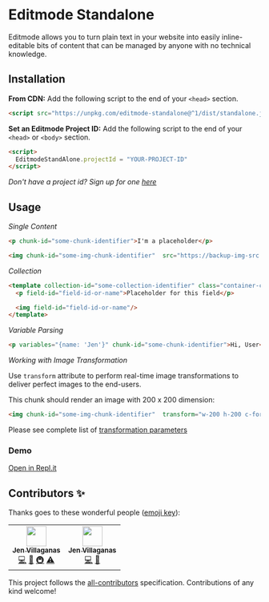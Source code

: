 # Editmode Standalone

Editmode allows you to turn plain text in your website into easily inline-editable bits of content that can be managed by anyone with no technical knowledge.

## Installation
**From CDN:** Add the following script to the end of your `<head>` section.
```HTML
<script src="https://unpkg.com/editmode-standalone@^1/dist/standalone.js"></script>
```

**Set an Editmode Project ID:** Add the following script to the end of your `<head>` or `<body>` section.
```HTML
<script>
  EditmodeStandAlone.projectId = "YOUR-PROJECT-ID"
</script>
```
*Don't have a project id? Sign up for one [here](https://editmode.com/users/sign_up?private_beta=true)*


## Usage

*Single Content*
```HTML
<p chunk-id="some-chunk-identifier">I'm a placeholder</p>

<img chunk-id="some-img-chunk-identifier"  src="https://backup-img-src.png"/>
```

*Collection*
```HTML
<template collection-id="some-collection-identifier" class="container-class" itemClass="classForEachItems">
  <p field-id="field-id-or-name">Placeholder for this field</p>

  <img field-id="field-id-or-name"/>
</template>
```

*Variable Parsing*
```HTML
<p variables="{name: 'Jen'}" chunk-id="some-chunk-identifier">Hi, User</p>
```

*Working with Image Transformation*

Use `transform` attribute to perform real-time image transformations to deliver perfect images to the end-users.

This chunk should render an image with 200 x 200 dimension:
```HTML
<img chunk-id="some-img-chunk-identifier"  transform="w-200 h-200 c-force" />
```
Please see complete list of [transformation parameters](https://editmode.com/docs#/imagekit_properties)

### Demo
[Open in Repl.it](https://repl.it/@jengkarlong/EditmodeStandAlone-Example)

## Contributors ✨

Thanks goes to these wonderful people ([emoji key](https://allcontributors.org/docs/en/emoji-key)):

<!-- ALL-CONTRIBUTORS-LIST:START - Do not remove or modify this section -->
<!-- prettier-ignore-start -->
<!-- markdownlint-disable -->
<table>
  <tr>
    <td align="center"><a href="https://github.com/puuripurii"><img src="https://avatars.githubusercontent.com/u/26903002?v=4?s=40" width="40px;" alt=""/><br /><sub><b>Jen Villaganas </b></sub></a><br /><a href="https://github.com/Editmodelabs/editmode-standalone/commits?author=puuripurii" title="Code">💻</a> <a href="https://github.com/Editmodelabs/editmode-standalone/commits?author=puuripurii" title="Documentation">📖</a> <a href="#infra-puuripurii" title="Infrastructure (Hosting, Build-Tools, etc)">🚇</a> <a href="https://github.com/Editmodelabs/editmode-standalone/commits?author=puuripurii" title="Tests">⚠️</a></td>
    <td align="center"><a href="https://github.com/jenvillaganas"><img src="https://avatars.githubusercontent.com/u/26903002?v=4?s=40" width="40px;" alt=""/><br /><sub><b>Jen Villaganas </b></sub></a><br /><a href="https://github.com/Editmodelabs/editmode-standalone/commits?author=jenvillaganas" title="Code">💻</a> <a href="https://github.com/Editmodelabs/editmode-standalone/commits?author=jenvillaganas" title="Documentation">📖</a></td>
  </tr>
</table>

<!-- markdownlint-restore -->
<!-- prettier-ignore-end -->

<!-- ALL-CONTRIBUTORS-LIST:END -->

This project follows the [all-contributors](https://github.com/all-contributors/all-contributors) specification. Contributions of any kind welcome!